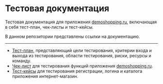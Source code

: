 # Тестовая документация

Тестовая документация для приложения [demoshopping.ru](https://demoshopping.ru/), включающая в себя тест-план, чек-листы и тест-кейсы.

В данном репозитории представлены ссылки на документацию.

---

- [Тест-план](https://docs.google.com/spreadsheets/d/1ZAY2z2YsU806OFDj_T49P5287otWg5X1dR53wEqeNRY/edit?usp=sharing), представляющий цели тестирования, критерии входа и выхода из тестирования, области тестирования, риски, ресурсы и команду.
- [Чек-лист](https://docs.google.com/spreadsheets/d/1EQh79rNgiqckLNoDitmzOn94000iK3MuUhVeDcb4bbM/edit?usp=sharing) для тестирования функций приложения [demoshopping.ru](https://demoshopping.ru/).
- [Тест-кейсы](https://github.com/Leesmike/docs/blob/main/Mikhail%20Li%20-%20Registration%20and%20Authorization%2C%20Catalog%20test%20suite.pdf) для тестирования регистрации, логина и каталога приложения интернет-магазин.
